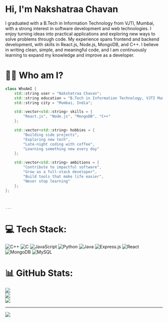 
# Hi, I'm Nakshatraa Chavan  

I graduated with a B.Tech in Information Technology from VJTI, Mumbai, with a strong interest in software development and web technologies. I enjoy turning ideas into practical applications and exploring new ways to solve problems through code. My experience spans frontend and backend development, with skills in React.js, Node.js, MongoDB, and C++. I believe in writing clean, simple, and meaningful code, and I am continuously learning to expand my knowledge and improve as a developer.  


# 👩‍💻 Who am I?  

```cpp
class WhoAmI {
    std::string user = "Nakshatraa Chavan";
    std::string education = "B.Tech in Information Technology, VJTI Mumbai";
    std::string city = "Mumbai, India";

    std::vector<std::string> skills = {
        "React.js", "Node.js", "MongoDB", "C++"
    };

    std::vector<std::string> hobbies = {
        "Building side projects",
        "Exploring new tech",
        "Late-night coding with coffee",
        "Learning something new every day"
    };

    std::vector<std::string> ambitions = {
        "Contribute to impactful software",
        "Grow as a full-stack developer",
        "Build tools that make life easier",
        "Never stop learning"
    };
};



---

```

# 💻 Tech Stack:
![C++](https://img.shields.io/badge/c++-%2300599C.svg?style=for-the-badge&logo=c%2B%2B&logoColor=white) ![C](https://img.shields.io/badge/c-%2300599C.svg?style=for-the-badge&logo=c&logoColor=white) ![JavaScript](https://img.shields.io/badge/javascript-%23323330.svg?style=for-the-badge&logo=javascript&logoColor=%23F7DF1E) ![Python](https://img.shields.io/badge/python-3670A0?style=for-the-badge&logo=python&logoColor=ffdd54) ![Java](https://img.shields.io/badge/java-%23ED8B00.svg?style=for-the-badge&logo=openjdk&logoColor=white) ![Express.js](https://img.shields.io/badge/express.js-%23404d59.svg?style=for-the-badge&logo=express&logoColor=%2361DAFB) ![React](https://img.shields.io/badge/react-%2320232a.svg?style=for-the-badge&logo=react&logoColor=%2361DAFB) ![MongoDB](https://img.shields.io/badge/MongoDB-%234ea94b.svg?style=for-the-badge&logo=mongodb&logoColor=white) ![MySQL](https://img.shields.io/badge/mysql-4479A1.svg?style=for-the-badge&logo=mysql&logoColor=white)
# 📊 GitHub Stats:
![](https://github-readme-stats.vercel.app/api?username=nakshatraachavan&theme=shadow_green&hide_border=false&include_all_commits=true&count_private=true)<br/>
![](https://nirzak-streak-stats.vercel.app/?user=nakshatraachavan&theme=shadow_green&hide_border=false)<br/>
![](https://github-readme-stats.vercel.app/api/top-langs/?username=nakshatraachavan&theme=shadow_green&hide_border=false&include_all_commits=true&count_private=true&layout=compact)

---
[![](https://visitcount.itsvg.in/api?id=nakshatraachavan&icon=0&color=0)](https://visitcount.itsvg.in)
